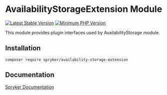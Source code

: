 # AvailabilityStorageExtension Module
[![Latest Stable Version](https://poser.pugx.org/spryker/availability-storage-extension/v/stable.svg)](https://packagist.org/packages/spryker/availability-storage-extension)
[![Minimum PHP Version](https://img.shields.io/badge/php-%3E%3D%207.4-8892BF.svg)](https://php.net/)

This module provides plugin interfaces used by AvailabilityStorage module.

## Installation

```
composer require spryker/availability-storage-extension
```

## Documentation

[Spryker Documentation](https://docs.spryker.com)
